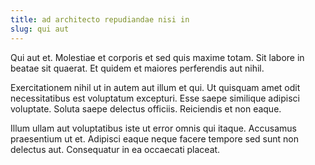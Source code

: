 ```yaml
---
title: ad architecto repudiandae nisi in
slug: qui aut
---
```


Qui aut et. Molestiae et corporis et sed quis maxime totam. Sit labore in beatae sit quaerat. Et quidem et maiores perferendis aut nihil.

Exercitationem nihil ut in autem aut illum et qui. Ut quisquam amet odit necessitatibus est voluptatum excepturi. Esse saepe similique adipisci voluptate. Soluta saepe delectus officiis. Reiciendis et non eaque.

Illum ullam aut voluptatibus iste ut error omnis qui itaque. Accusamus praesentium ut et. Adipisci eaque neque facere tempore sed sunt non delectus aut. Consequatur in ea occaecati placeat.
